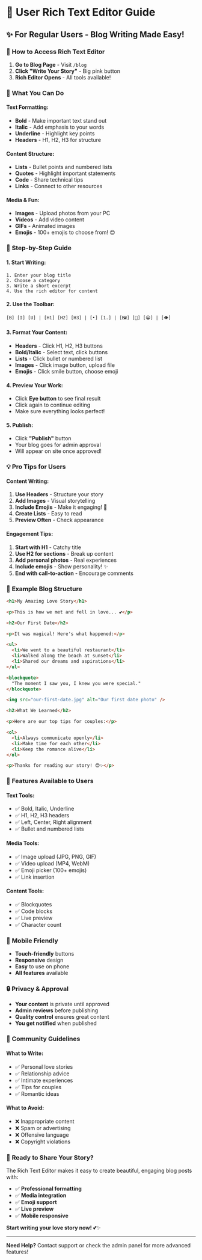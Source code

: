 # 🎨 User Rich Text Editor Guide

## ✨ **For Regular Users - Blog Writing Made Easy!**

### 🚀 **How to Access Rich Text Editor**

1. **Go to Blog Page** - Visit `/blog`
2. **Click "Write Your Story"** - Big pink button
3. **Rich Editor Opens** - All tools available!

### 📝 **What You Can Do**

#### **Text Formatting:**
- **Bold** - Make important text stand out
- **Italic** - Add emphasis to your words
- **Underline** - Highlight key points
- **Headers** - H1, H2, H3 for structure

#### **Content Structure:**
- **Lists** - Bullet points and numbered lists
- **Quotes** - Highlight important statements
- **Code** - Share technical tips
- **Links** - Connect to other resources

#### **Media & Fun:**
- **Images** - Upload photos from your PC
- **Videos** - Add video content
- **GIFs** - Animated images
- **Emojis** - 100+ emojis to choose from! 😍

### 🎯 **Step-by-Step Guide**

#### **1. Start Writing:**
```
1. Enter your blog title
2. Choose a category
3. Write a short excerpt
4. Use the rich editor for content
```

#### **2. Use the Toolbar:**
```
[B] [I] [U] | [H1] [H2] [H3] | [•] [1.] | [🖼️] [🎥] [😀] | [👁️]
```

#### **3. Format Your Content:**
- **Headers** - Click H1, H2, H3 buttons
- **Bold/Italic** - Select text, click buttons
- **Lists** - Click bullet or numbered list
- **Images** - Click image button, upload file
- **Emojis** - Click smile button, choose emoji

#### **4. Preview Your Work:**
- Click **Eye button** to see final result
- Click again to continue editing
- Make sure everything looks perfect!

#### **5. Publish:**
- Click **"Publish"** button
- Your blog goes for admin approval
- Will appear on site once approved!

### 💡 **Pro Tips for Users**

#### **Content Writing:**
1. **Use Headers** - Structure your story
2. **Add Images** - Visual storytelling
3. **Include Emojis** - Make it engaging! 🎉
4. **Create Lists** - Easy to read
5. **Preview Often** - Check appearance

#### **Engagement Tips:**
1. **Start with H1** - Catchy title
2. **Use H2 for sections** - Break up content
3. **Add personal photos** - Real experiences
4. **Include emojis** - Show personality! ✨
5. **End with call-to-action** - Encourage comments

### 🎨 **Example Blog Structure**

```html
<h1>My Amazing Love Story</h1>

<p>This is how we met and fell in love... 💕</p>

<h2>Our First Date</h2>

<p>It was magical! Here's what happened:</p>

<ul>
  <li>We went to a beautiful restaurant</li>
  <li>Walked along the beach at sunset</li>
  <li>Shared our dreams and aspirations</li>
</ul>

<blockquote>
  "The moment I saw you, I knew you were special."
</blockquote>

<img src="our-first-date.jpg" alt="Our first date photo" />

<h2>What We Learned</h2>

<p>Here are our top tips for couples:</p>

<ol>
  <li>Always communicate openly</li>
  <li>Make time for each other</li>
  <li>Keep the romance alive</li>
</ol>

<p>Thanks for reading our story! 😍✨</p>
```

### 🚀 **Features Available to Users**

#### **Text Tools:**
- ✅ Bold, Italic, Underline
- ✅ H1, H2, H3 headers
- ✅ Left, Center, Right alignment
- ✅ Bullet and numbered lists

#### **Media Tools:**
- ✅ Image upload (JPG, PNG, GIF)
- ✅ Video upload (MP4, WebM)
- ✅ Emoji picker (100+ emojis)
- ✅ Link insertion

#### **Content Tools:**
- ✅ Blockquotes
- ✅ Code blocks
- ✅ Live preview
- ✅ Character count

### 📱 **Mobile Friendly**

- **Touch-friendly** buttons
- **Responsive** design
- **Easy** to use on phone
- **All features** available

### 🔒 **Privacy & Approval**

- **Your content** is private until approved
- **Admin reviews** before publishing
- **Quality control** ensures great content
- **You get notified** when published

### 💬 **Community Guidelines**

#### **What to Write:**
- ✅ Personal love stories
- ✅ Relationship advice
- ✅ Intimate experiences
- ✅ Tips for couples
- ✅ Romantic ideas

#### **What to Avoid:**
- ❌ Inappropriate content
- ❌ Spam or advertising
- ❌ Offensive language
- ❌ Copyright violations

### 🎉 **Ready to Share Your Story?**

The Rich Text Editor makes it easy to create beautiful, engaging blog posts with:

- ✅ **Professional formatting**
- ✅ **Media integration**
- ✅ **Emoji support**
- ✅ **Live preview**
- ✅ **Mobile responsive**

**Start writing your love story now!** 💕✨

---

**Need Help?** Contact support or check the admin panel for more advanced features!
